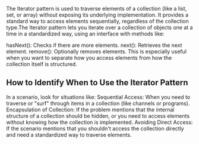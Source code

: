 The Iterator pattern is used to traverse elements of a collection (like a list, set, or array) without exposing its underlying implementation. It provides a standard way to access elements sequentially, regardless of the collection type.The Iterator pattern lets you iterate over a collection of objects one at a time in a standardized way, using an interface with methods like:

hasNext(): Checks if there are more elements.
next(): Retrieves the next element.
remove(): Optionally removes elements.
This is especially useful when you want to separate how you access elements from how the collection itself is structured.

How to Identify When to Use the Iterator Pattern
------------------------------------------------
In a scenario, look for situations like:
Sequential Access: When you need to traverse or "surf" through items in a collection (like channels or programs).
Encapsulation of Collection: If the problem mentions that the internal structure of a collection should be hidden, or you need to access elements without knowing how the collection is implemented.
Avoiding Direct Access: If the scenario mentions that you shouldn't access the collection directly and need a standardized way to traverse elements.